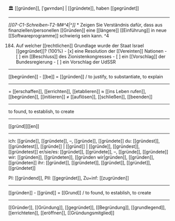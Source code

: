 🏛️ [[gründen]], [ˈgʁʏndən] | [[gründete]], haben [[gegründet]]

---
*[[07-C1-Schreiben-T2-M#^4|^]]* * Zeigen Sie Verständnis dafür, dass aus finanziellen/personellen [[Gründen]] eine [[längere]] [[Einführung]] in neue [[Softwareprogramme]] schwierig sein kann. ^4


184. Auf welcher [[rechtlichen]] Grundlage wurde der Staat Israel [[gegründet]]? (100%)
	- [x] eine Resolution der [[Vereinten]] Nationen
	- [ ] ein [[Beschluss]] des Zionistenkongresses
	- [ ] ein [[Vorschlag]] der Bundesregierung
	- [ ] ein Vorschlag der UdSSR

---
[[begründen]] - [[be]] = [[gründen]] / to justify, to substantiate, to explain

---
= [[erschaffen]], [[errichten]], [[etablieren]]
≈ [[ins Leben rufen]], [[begründen]], [[initiieren]]
≠ [[auflösen]], [[schließen]], [[beenden]]

---
to found, to establish, to create

---
[[gründ]][[en]]

---
ich: [[gründe]], [[gründete]], –, [[gründe]], [[gründete]]
du: [[gründest]], [[gründetest]], [[gründe]] | [[gründ]] | [[gründe]], [[gründest]], [[gründetest]]
er/sie/es: [[gründet]], [[gründete]], –, [[gründe]], [[gründete]]
wir: [[gründen]], [[gründeten]], [[gründen wir|gründen]], [[gründen]], [[gründeten]]
ihr: [[gründet]], [[gründetet]], [[gründet]], [[gründet]], [[gründetet]]

PI: [[gründend]], PII: [[gegründet]], Zu+inf: [[zugründen]]

---
[[gründen]] - [[gründ]] = [[Grund]] / to found, to establish, to create

---
[[Gründer]], [[Gründung]], [[gegründet]], [[Begründung]], [[grundlegend]], [[errichteten]], [[eröffnen]], [[Gründungsmitglied]]